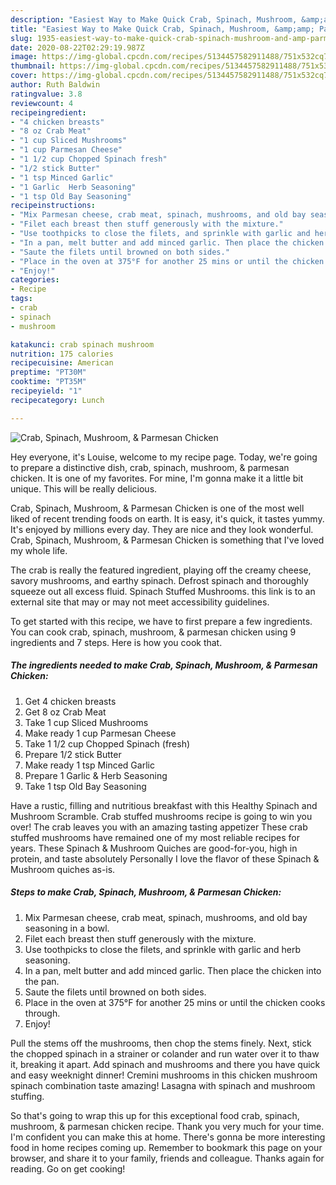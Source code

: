 ```yaml
---
description: "Easiest Way to Make Quick Crab, Spinach, Mushroom, &amp;amp; Parmesan Chicken"
title: "Easiest Way to Make Quick Crab, Spinach, Mushroom, &amp;amp; Parmesan Chicken"
slug: 1935-easiest-way-to-make-quick-crab-spinach-mushroom-and-amp-parmesan-chicken
date: 2020-08-22T02:29:19.987Z
image: https://img-global.cpcdn.com/recipes/5134457582911488/751x532cq70/crab-spinach-mushroom-parmesan-chicken-recipe-main-photo.jpg
thumbnail: https://img-global.cpcdn.com/recipes/5134457582911488/751x532cq70/crab-spinach-mushroom-parmesan-chicken-recipe-main-photo.jpg
cover: https://img-global.cpcdn.com/recipes/5134457582911488/751x532cq70/crab-spinach-mushroom-parmesan-chicken-recipe-main-photo.jpg
author: Ruth Baldwin
ratingvalue: 3.8
reviewcount: 4
recipeingredient:
- "4 chicken breasts"
- "8 oz Crab Meat"
- "1 cup Sliced Mushrooms"
- "1 cup Parmesan Cheese"
- "1 1/2 cup Chopped Spinach fresh"
- "1/2 stick Butter"
- "1 tsp Minced Garlic"
- "1 Garlic  Herb Seasoning"
- "1 tsp Old Bay Seasoning"
recipeinstructions:
- "Mix Parmesan cheese, crab meat, spinach, mushrooms, and old bay seasoning in a bowl."
- "Filet each breast then stuff generously with the mixture."
- "Use toothpicks to close the filets, and sprinkle with garlic and herb seasoning."
- "In a pan, melt butter and add minced garlic. Then place the chicken into the pan."
- "Saute the filets until browned on both sides."
- "Place in the oven at 375°F for another 25 mins or until the chicken cooks through."
- "Enjoy!"
categories:
- Recipe
tags:
- crab
- spinach
- mushroom

katakunci: crab spinach mushroom 
nutrition: 175 calories
recipecuisine: American
preptime: "PT30M"
cooktime: "PT35M"
recipeyield: "1"
recipecategory: Lunch

---
```



![Crab, Spinach, Mushroom, &amp; Parmesan Chicken](https://img-global.cpcdn.com/recipes/5134457582911488/751x532cq70/crab-spinach-mushroom-parmesan-chicken-recipe-main-photo.jpg)

Hey everyone, it's Louise, welcome to my recipe page. Today, we're going to prepare a distinctive dish, crab, spinach, mushroom, &amp; parmesan chicken. It is one of my favorites. For mine, I'm gonna make it a little bit unique. This will be really delicious.

Crab, Spinach, Mushroom, &amp; Parmesan Chicken is one of the most well liked of recent trending foods on earth. It is easy, it's quick, it tastes yummy. It's enjoyed by millions every day. They are nice and they look wonderful. Crab, Spinach, Mushroom, &amp; Parmesan Chicken is something that I've loved my whole life.

The crab is really the featured ingredient, playing off the creamy cheese, savory mushrooms, and earthy spinach. Defrost spinach and thoroughly squeeze out all excess fluid. Spinach Stuffed Mushrooms. this link is to an external site that may or may not meet accessibility guidelines.


To get started with this recipe, we have to first prepare a few ingredients. You can cook crab, spinach, mushroom, &amp; parmesan chicken using 9 ingredients and 7 steps. Here is how you cook that.

<!--inarticleads1-->

##### The ingredients needed to make Crab, Spinach, Mushroom, &amp; Parmesan Chicken:

1. Get 4 chicken breasts
1. Get 8 oz Crab Meat
1. Take 1 cup Sliced Mushrooms
1. Make ready 1 cup Parmesan Cheese
1. Take 1 1/2 cup Chopped Spinach (fresh)
1. Prepare 1/2 stick Butter
1. Make ready 1 tsp Minced Garlic
1. Prepare 1 Garlic &amp; Herb Seasoning
1. Take 1 tsp Old Bay Seasoning


Have a rustic, filling and nutritious breakfast with this Healthy Spinach and Mushroom Scramble. Crab stuffed mushrooms recipe is going to win you over! The crab leaves you with an amazing tasting appetizer These crab stuffed mushrooms have remained one of my most reliable recipes for years. These Spinach &amp; Mushroom Quiches are good-for-you, high in protein, and taste absolutely Personally I love the flavor of these Spinach &amp; Mushroom quiches as-is. 

<!--inarticleads2-->

##### Steps to make Crab, Spinach, Mushroom, &amp; Parmesan Chicken:

1. Mix Parmesan cheese, crab meat, spinach, mushrooms, and old bay seasoning in a bowl.
1. Filet each breast then stuff generously with the mixture.
1. Use toothpicks to close the filets, and sprinkle with garlic and herb seasoning.
1. In a pan, melt butter and add minced garlic. Then place the chicken into the pan.
1. Saute the filets until browned on both sides.
1. Place in the oven at 375°F for another 25 mins or until the chicken cooks through.
1. Enjoy!


Pull the stems off the mushrooms, then chop the stems finely. Next, stick the chopped spinach in a strainer or colander and run water over it to thaw it, breaking it apart. Add spinach and mushrooms and there you have quick and easy weeknight dinner! Cremini mushrooms in this chicken mushroom spinach combination taste amazing! Lasagna with spinach and mushroom stuffing. 

So that's going to wrap this up for this exceptional food crab, spinach, mushroom, &amp; parmesan chicken recipe. Thank you very much for your time. I'm confident you can make this at home. There's gonna be more interesting food in home recipes coming up. Remember to bookmark this page on your browser, and share it to your family, friends and colleague. Thanks again for reading. Go on get cooking!
